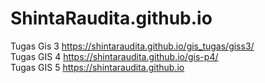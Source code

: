 # ShintaRaudita.github.io
Tugas Gis 3 
https://shintaraudita.github.io/gis_tugas/giss3/
<br>
Tugas GIS 4
https://shintaraudita.github.io/gis-p4/
<br>
Tugas GIS 5
https://shintaraudita.github.io
<br>

